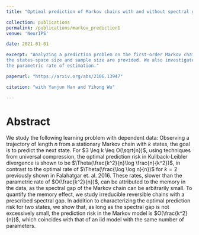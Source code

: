 ```yaml
---
title: "Optimal prediction of Markov chains with and without spectral gap"

collection: publications
permalink: /publications/markov_prediction1
venue: 'NeurIPS'

date: 2021-01-01

excerpt: "Analyzing a prediction problem on the first-order Markov chain, we demonstrate the optimal minimax rate when 
the states-space size and sample size are provided. We also investigate the effect of spectral gaps in the case of reversible chains to achieve 
the parametric rate of estimation."

paperurl: "https://arxiv.org/abs/2106.13947"

citation: "with Yanjun Han and Yihong Wu"

---
```


Abstract
========

We study the following learning problem with dependent data: Observing a trajectory of length $n$ from a stationary Markov chain with $k$ states, the goal is to predict the next state.
For  $3 \leq k \leq O(\sqrt{n})$, using techniques from universal compression, the optimal prediction risk in Kullback-Leibler divergence is shown to be $\Theta(\frac{k^2}{n}\log \frac{n}{k^2})$, in contrast to the optimal rate of $\Theta(\frac{\log \log n}{n})$ for $k=2$ previously shown in Falahatgar et. al. 2016. These rates, slower than the parametric rate of $O(\frac{k^2}{n})$, can be attributed to the memory in the data, as the spectral gap of the Markov chain can be arbitrarily small. To quantify the memory effect, we study irreducible reversible chains with a prescribed spectral gap. In addition to characterizing the optimal prediction risk for two states, we show that, as long as the spectral gap is not excessively small, the prediction risk in the Markov model is $O(\frac{k^2}{n})$, which coincides with that of an iid model with the same number of parameters. 



